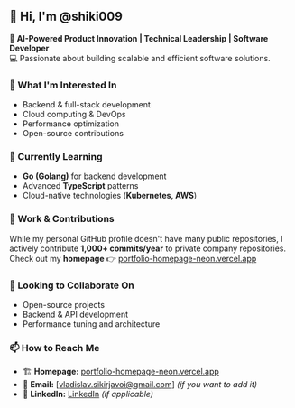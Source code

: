## 👋 Hi, I'm @shiki009

🚀 **AI-Powered Product Innovation | Technical Leadership | Software Developer**  
💻 Passionate about building scalable and efficient software solutions.  

### 👀 What I'm Interested In
- Backend & full-stack development  
- Cloud computing & DevOps  
- Performance optimization  
- Open-source contributions  

### 🌱 Currently Learning
- **Go (Golang)** for backend development  
- Advanced **TypeScript** patterns  
- Cloud-native technologies (**Kubernetes, AWS**)  

### 💼 Work & Contributions  
While my personal GitHub profile doesn't have many public repositories, I actively contribute **1,000+ commits/year** to private company repositories.  
Check out my **homepage** 👉 [portfolio-homepage-neon.vercel.app](https://portfolio-homepage-neon.vercel.app/)  

### 💞️ Looking to Collaborate On  
- Open-source projects  
- Backend & API development  
- Performance tuning and architecture  

### 📫 How to Reach Me  
- 🏗️ **Homepage:** [portfolio-homepage-neon.vercel.app](https://portfolio-homepage-neon.vercel.app/)  
- 📧 **Email:** [vladislav.sikirjavoi@gmail.com] *(if you want to add it)*  
- 💼 **LinkedIn:** [LinkedIn](https://www.linkedin.com/in/vladislav-sikirjavoi/) *(if applicable)*  
